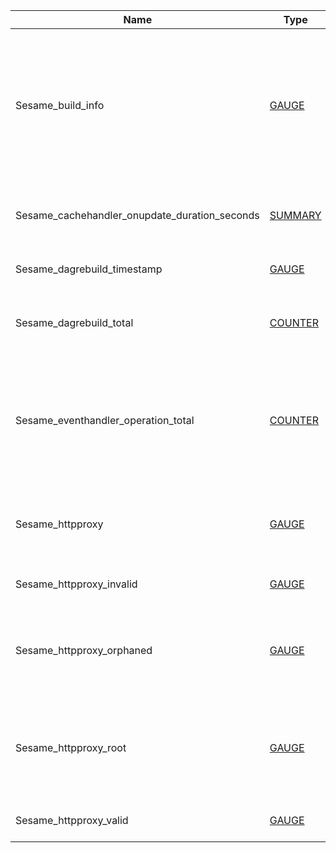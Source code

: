 | Name | Type | Labels | Description |
| ---- | ---- | ------ | ----------- |
| Sesame_build_info | [GAUGE](https://prometheus.io/docs/concepts/metric_types/#gauge) | branch, revision, version | Build information for Sesame. Labels include the branch and git SHA that Sesame was built from, and the Sesame version. |
| Sesame_cachehandler_onupdate_duration_seconds | [SUMMARY](https://prometheus.io/docs/concepts/metric_types/#summary) |  | Histogram for the runtime of xDS cache regeneration. |
| Sesame_dagrebuild_timestamp | [GAUGE](https://prometheus.io/docs/concepts/metric_types/#gauge) |  | Timestamp of the last DAG rebuild. |
| Sesame_dagrebuild_total | [COUNTER](https://prometheus.io/docs/concepts/metric_types/#counter) |  | Total number of times DAG has been rebuilt since startup |
| Sesame_eventhandler_operation_total | [COUNTER](https://prometheus.io/docs/concepts/metric_types/#counter) | kind, op | Total number of Kubernetes object changes Sesame has received by operation and object kind. |
| Sesame_httpproxy | [GAUGE](https://prometheus.io/docs/concepts/metric_types/#gauge) | namespace | Total number of HTTPProxies that exist regardless of status. |
| Sesame_httpproxy_invalid | [GAUGE](https://prometheus.io/docs/concepts/metric_types/#gauge) | namespace, vhost | Total number of invalid HTTPProxies. |
| Sesame_httpproxy_orphaned | [GAUGE](https://prometheus.io/docs/concepts/metric_types/#gauge) | namespace | Total number of orphaned HTTPProxies which have no root delegating to them. |
| Sesame_httpproxy_root | [GAUGE](https://prometheus.io/docs/concepts/metric_types/#gauge) | namespace | Total number of root HTTPProxies. Note there will only be a single root HTTPProxy per vhost. |
| Sesame_httpproxy_valid | [GAUGE](https://prometheus.io/docs/concepts/metric_types/#gauge) | namespace, vhost | Total number of valid HTTPProxies. |
